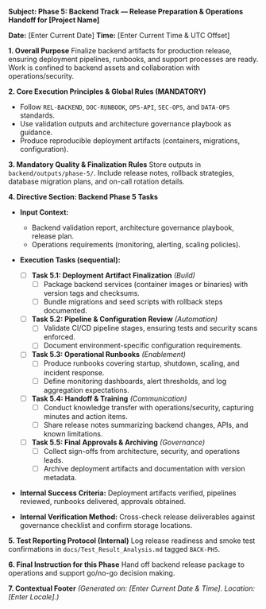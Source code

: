 **Subject: Phase 5: Backend Track — Release Preparation & Operations Handoff for [Project Name]**

**Date:** [Enter Current Date]
**Time:** [Enter Current Time & UTC Offset]

**1. Overall Purpose**
Finalize backend artifacts for production release, ensuring deployment pipelines, runbooks, and support processes are ready. Work is confined to backend assets and collaboration with operations/security.

**2. Core Execution Principles & Global Rules (MANDATORY)**
* Follow `REL-BACKEND`, `DOC-RUNBOOK`, `OPS-API`, `SEC-OPS`, and `DATA-OPS` standards.
* Use validation outputs and architecture governance playbook as guidance.
* Produce reproducible deployment artifacts (containers, migrations, configuration).

**3. Mandatory Quality & Finalization Rules**
Store outputs in `backend/outputs/phase-5/`. Include release notes, rollback strategies, database migration plans, and on-call rotation details.

**4. Directive Section: Backend Phase 5 Tasks**
* **Input Context:**
    * Backend validation report, architecture governance playbook, release plan.
    * Operations requirements (monitoring, alerting, scaling policies).

* **Execution Tasks (sequential):**
    - [ ] **Task 5.1: Deployment Artifact Finalization** *(Build)*
        - [ ] Package backend services (container images or binaries) with version tags and checksums.
        - [ ] Bundle migrations and seed scripts with rollback steps documented.
    - [ ] **Task 5.2: Pipeline & Configuration Review** *(Automation)*
        - [ ] Validate CI/CD pipeline stages, ensuring tests and security scans enforced.
        - [ ] Document environment-specific configuration requirements.
    - [ ] **Task 5.3: Operational Runbooks** *(Enablement)*
        - [ ] Produce runbooks covering startup, shutdown, scaling, and incident response.
        - [ ] Define monitoring dashboards, alert thresholds, and log aggregation expectations.
    - [ ] **Task 5.4: Handoff & Training** *(Communication)*
        - [ ] Conduct knowledge transfer with operations/security, capturing minutes and action items.
        - [ ] Share release notes summarizing backend changes, APIs, and known limitations.
    - [ ] **Task 5.5: Final Approvals & Archiving** *(Governance)*
        - [ ] Collect sign-offs from architecture, security, and operations leads.
        - [ ] Archive deployment artifacts and documentation with version metadata.

* **Internal Success Criteria:** Deployment artifacts verified, pipelines reviewed, runbooks delivered, approvals obtained.
* **Internal Verification Method:** Cross-check release deliverables against governance checklist and confirm storage locations.

**5. Test Reporting Protocol (Internal)**
Log release readiness and smoke test confirmations in `docs/Test_Result_Analysis.md` tagged `BACK-PH5`.

**6. Final Instruction for this Phase**
Hand off backend release package to operations and support go/no-go decision making.

**7. Contextual Footer**
*(Generated on: [Enter Current Date & Time]. Location: [Enter Locale].)*
